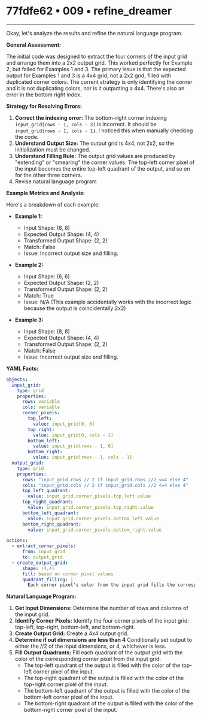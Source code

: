 # 77fdfe62 • 009 • refine_dreamer

---
Okay, let's analyze the results and refine the natural language program.

**General Assessment:**

The initial code was designed to extract the four corners of the input grid and arrange them into a 2x2 output grid. This worked perfectly for Example 2, but failed for Examples 1 and 3. The primary issue is that the expected output for Examples 1 and 3 is a 4x4 grid, not a 2x2 grid, filled with duplicated corner colors. The current strategy is only identifying the corner and it is not duplicating colors, nor is it outputting a 4x4. There's also an error in the bottom right index.

**Strategy for Resolving Errors:**

1.  **Correct the indexing error:** The bottom-right corner indexing `input_grid[rows - 1, cols - 3]` is incorrect. It should be `input_grid[rows - 1, cols - 1]`. I noticed this when manually checking the code.
2.  **Understand Output Size:** The output grid is 4x4, not 2x2, so the initialization must be changed.
3. **Understand Filling Rule:** The output grid values are produced by "extending" or "smearing" the corner values. The top-left corner pixel of the input becomes the entire top-left quadrant of the output, and so on for the other three corners.
4. Revise natural language program

**Example Metrics and Analysis:**

Here's a breakdown of each example:

*   **Example 1:**
    *   Input Shape: (8, 8)
    *   Expected Output Shape: (4, 4)
    *   Transformed Output Shape: (2, 2)
    *   Match: False
    *   Issue: Incorrect output size and filling.

*   **Example 2:**
    *   Input Shape: (6, 6)
    *   Expected Output Shape: (2, 2)
    *   Transformed Output Shape: (2, 2)
    *   Match: True
    *   Issue: N/A (This example accidentally works with the incorrect logic because the output is coincidentally 2x2)

*   **Example 3:**
    *   Input Shape: (8, 8)
    *   Expected Output Shape: (4, 4)
    *   Transformed Output Shape: (2, 2)
    *   Match: False
    *   Issue: Incorrect output size and filling.

**YAML Facts:**

```yaml
objects:
  input_grid:
    type: grid
    properties:
      rows: variable
      cols: variable
      corner_pixels:
        top_left:
          value: input_grid[0, 0]
        top_right:
          value: input_grid[0, cols - 1]
        bottom_left:
          value: input_grid[rows - 1, 0]
        bottom_right:
          value: input_grid[rows - 1, cols - 1]
  output_grid:
    type: grid
    properties:
      rows: "input_grid.rows // 2 if input_grid.rows //2 <=4 else 4"
      cols: "input_grid.cols // 2 if input_grid.cols //2 <=4 else 4"
      top_left_quadrant:
        value: input_grid.corner_pixels.top_left.value
      top_right_quadrant:
        value: input_grid.corner_pixels.top_right.value
      bottom_left_quadrant:
        value: input_grid.corner_pixels.bottom_left.value
      bottom_right_quadrant:
        value: input_grid.corner_pixels.bottom_right.value

actions:
  - extract_corner_pixels:
      from: input_grid
      to: output_grid
  - create_output_grid:
      shape: (4,4)
      fill: based on corner pixel values
      quadrant_filling: |
        Each corner pixel's color from the input grid fills the corresponding quadrant in the output grid.

```

**Natural Language Program:**

1.  **Get Input Dimensions:** Determine the number of rows and columns of the input grid.
2.  **Identify Corner Pixels:** Identify the four corner pixels of the input grid: top-left, top-right, bottom-left, and bottom-right.
3.  **Create Output Grid:** Create a 4x4 output grid.
4. **Determine if out dimensions are less than 4** Conditionally set output to either the //2 of the input dimensions, or 4, whichever is less.
5.  **Fill Output Quadrants:** Fill each quadrant of the output grid with the color of the corresponding corner pixel from the input grid:
    *   The top-left quadrant of the output is filled with the color of the top-left corner pixel of the input.
    *   The top-right quadrant of the output is filled with the color of the top-right corner pixel of the input.
    *   The bottom-left quadrant of the output is filled with the color of the bottom-left corner pixel of the input.
    *   The bottom-right quadrant of the output is filled with the color of the bottom-right corner pixel of the input.

